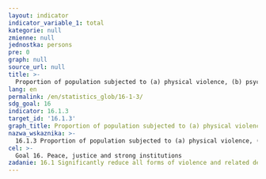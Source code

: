 ```yaml
---
layout: indicator
indicator_variable_1: total
kategorie: null
zmienne: null
jednostka: persons
pre: 0
graph: null
source_url: null
title: >-
  Proportion of population subjected to (a) physical violence, (b) psychological violence and (c) sexual violence in the previous 12 months
lang: en
permalink: /en/statistics_glob/16-1-3/
sdg_goal: 16
indicator: 16.1.3
target_id: '16.1.3'
graph_title: Proportion of population subjected to (a) physical violence, (b) psychological violence and (c) sexual violence in the previous 12 months
nazwa_wskaznika: >-
  16.1.3 Proportion of population subjected to (a) physical violence, (b) psychological violence and (c) sexual violence in the previous 12 months
cel: >-
  Goal 16. Peace, justice and strong institutions
zadanie: 16.1 Significantly reduce all forms of violence and related death rates everywhere
---
```

